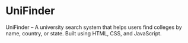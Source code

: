# UniFinder
UniFinder – A university search system that helps users find colleges by name, country, or state. Built using HTML, CSS, and JavaScript.
